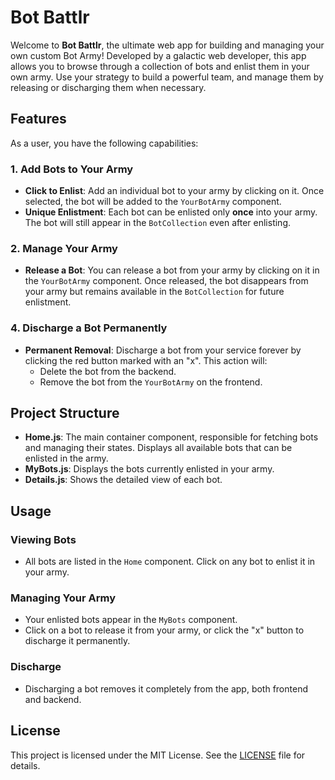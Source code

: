 # Bot Battlr

Welcome to **Bot Battlr**, the ultimate web app for building and managing your own custom Bot Army! Developed by a galactic web developer, this app allows you to browse through a collection of bots and enlist them in your own army. Use your strategy to build a powerful team, and manage them by releasing or discharging them when necessary.

## Features

As a user, you have the following capabilities:


### 1. Add Bots to Your Army
- **Click to Enlist**: Add an individual bot to your army by clicking on it. Once selected, the bot will be added to the `YourBotArmy` component.
- **Unique Enlistment**: Each bot can be enlisted only **once** into your army. The bot will still appear in the `BotCollection` even after enlisting.

### 2. Manage Your Army
- **Release a Bot**: You can release a bot from your army by clicking on it in the `YourBotArmy` component. Once released, the bot disappears from your army but remains available in the `BotCollection` for future enlistment.

### 4. Discharge a Bot Permanently
- **Permanent Removal**: Discharge a bot from your service forever by clicking the red button marked with an "x". This action will:
  - Delete the bot from the backend.
  - Remove the bot from the `YourBotArmy` on the frontend.

## Project Structure

- **Home.js**: The main container component, responsible for fetching bots and managing their states.
 Displays all available bots that can be enlisted in the army.
- **MyBots.js**: Displays the bots currently enlisted in your army.
- **Details.js**: Shows the detailed view of each bot.

## Usage

### Viewing Bots

- All bots are listed in the `Home` component. Click on any bot to enlist it in your army.

### Managing Your Army

- Your enlisted bots appear in the `MyBots` component. 
- Click on a bot to release it from your army, or click the "x" button to discharge it permanently.

### Discharge

- Discharging a bot removes it completely from the app, both frontend and backend.

## License

This project is licensed under the MIT License. See the [LICENSE](./LICENSE) file for details.

